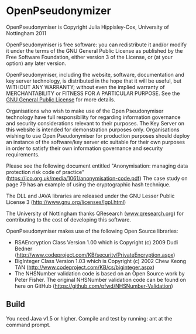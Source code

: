 # OpenPseudonymizer

OpenPseudonymiser is Copyright Julia Hippisley-Cox, University of Nottingham 2011

OpenPseudonymiser is free software: you can redistribute it and/or modify it under the terms of the GNU General Public License as published by the Free Software Foundation, either version 3 of the License, or (at your option) any later version.

OpenPseudonymiser, including the website, software, documentation and key server technology, is distributed in the hope that it will be useful, but WITHOUT ANY WARRANTY; without even the implied warranty of MERCHANTABILITY or FITNESS FOR A PARTICULAR PURPOSE. See the [GNU General Public License](http://www.gnu.org/licenses/) for more details.

Organisations who wish to make use of the Open Pseudonymiser technology have full responsibility for regarding information governance and security considerations relevant to their purposes. The Key Server on this website is intended for demonstration purposes only. Organisations wishing to use Open Pseudonymiser for production purposes should deploy an instance of the software/key server etc suitable for their own purposes in order to satisfy their own information governance and security requirements.

Please see the following document entitled "Anonymisation: managing data protection risk code of practice" (https://ico.org.uk/media/1061/anonymisation-code.pdf)
The case study on page 79 has an example of using the cryptographic hash technique.

The DLL and JAVA libraries are released under the GNU Lesser Public License 3 (http://www.gnu.org/licenses/lgpl.html)

The University of Nottingham thanks QResearch (www.qresearch.org) for contributing to the cost of developing this software.

OpenPseudonymiser makes use of the following Open Source libraries:
- RSAEncryption Class Version 1.00 which is Copyright (c) 2009 Dudi Bedner (http://www.codeproject.com/KB/security/PrivateEncryption.aspx)
- BigInteger Class Version 1.03 which is Copyright (c) 2002 Chew Keong TAN (http://www.codeproject.com/KB/cs/biginteger.aspx)
- The NHSNumber validation code is based on an Open Source work by Peter Fisher. The original NHSNumber validation code can be found on here on GitHub (https://github.com/pfwd/NHSNumber-Validation)

## Build
You need Java v1.5 or higher.
Compile and test by running:
  ant
at the command prompt.

